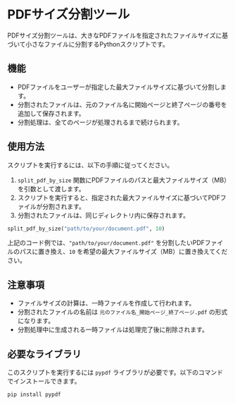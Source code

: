 # PDFサイズ分割ツール

PDFサイズ分割ツールは、大きなPDFファイルを指定されたファイルサイズに基づいて小さなファイルに分割するPythonスクリプトです。

## 機能

- PDFファイルをユーザーが指定した最大ファイルサイズに基づいて分割します。
- 分割されたファイルは、元のファイル名に開始ページと終了ページの番号を追加して保存されます。
- 分割処理は、全てのページが処理されるまで続けられます。

## 使用方法

スクリプトを実行するには、以下の手順に従ってください。

1. `split_pdf_by_size` 関数にPDFファイルのパスと最大ファイルサイズ（MB）を引数として渡します。
2. スクリプトを実行すると、指定された最大ファイルサイズに基づいてPDFファイルが分割されます。
3. 分割されたファイルは、同じディレクトリ内に保存されます。

```python
split_pdf_by_size("path/to/your/document.pdf", 10)
```

上記のコード例では、`"path/to/your/document.pdf"` を分割したいPDFファイルのパスに置き換え、`10` を希望の最大ファイルサイズ（MB）に置き換えてください。

## 注意事項

- ファイルサイズの計算は、一時ファイルを作成して行われます。
- 分割されたファイルの名前は `元のファイル名_開始ページ_終了ページ.pdf` の形式になります。
- 分割処理中に生成される一時ファイルは処理完了後に削除されます。

## 必要なライブラリ

このスクリプトを実行するには `pypdf` ライブラリが必要です。以下のコマンドでインストールできます。

```bash
pip install pypdf
```
